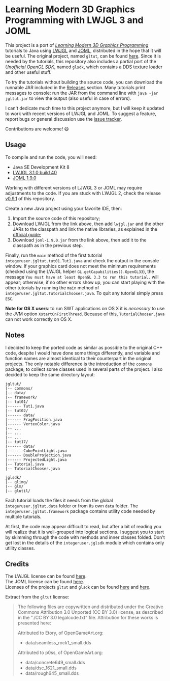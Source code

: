 # Learning Modern 3D Graphics Programming with LWJGL 3 and JOML
This project is a port of *[Learning Modern 3D Graphics Programming](http://alfonse.bitbucket.org/oldtut/)* tutorials to Java using [LWJGL](https://www.lwjgl.org/) and [JOML](http://joml-ci.github.io/JOML/), distributed in the hope that it will be useful. The original project, named `gltut`, can be found [here](https://bitbucket.org/alfonse/gltut/wiki/Home). Since it is needed by the tutorials, this repository also includes a partial port of the *[Unofficial OpenGL SDK](https://bitbucket.org/alfonse/unofficial-opengl-sdk/wiki/Home)*, named `glsdk`, which contains a DDS texture loader and other useful stuff.

To try the tutorials without building the source code, you can download the runnable JAR included in the [Releases](https://github.com/integeruser/jgltut/releases) section. Many tutorials print messages to console: run the JAR from the command line with `java -jar jgltut.jar` to view the output (also useful in case of errors).

I can't dedicate much time to this project anymore, but I will keep it updated to work with recent versions of LWJGL and JOML. To suggest a feature, report bugs or general discussion use the [issue tracker](https://github.com/integeruser/jgltut/issues).

Contributions are welcome! :smile:  


## Usage
To compile and run the code, you will need:

- Java SE Development Kit 8
- [LWJGL 3.1.0 build 40](https://www.lwjgl.org/download)
- [JOML 1.9.0](https://github.com/JOML-CI/JOML/releases/tag/1.9.0)

Working with different versions of LJWGL 3 or JOML may require adjustments to the code. If you are stuck with LWJGL 2, check the release [v0.9.1](https://github.com/integeruser/jgltut/releases/tag/v0.9.1) of this repository.

Create a new Java project using your favorite IDE, then:

1. Import the source code of this repository;
2. Download LWJGL from the link above, then add `lwjgl.jar` and the other JARs to the classpath and link the native libraries, as explained in the [official guide](https://www.lwjgl.org/guide);
3. Download `joml-1.9.0.jar` from the link above, then add it to the classpath as in the previous step.

Finally, run the `main` method of the first tutorial `integeruser.jgltut.tut01.Tut1.java` and check the output in the console window. If your graphics card does not meet the minimum requirements (checked using the LWJGL helper `GL.getCapabilities().OpenGL33`), the message `You must have at least OpenGL 3.3 to run this tutorial.` will appear; otherwise, if no other errors show up, you can start playing with the other tutorials by running the `main` method of `integeruser.jgltut.TutorialChooser.java`. To quit any tutorial simply press `ESC`.

**Note for OS X users**: to run SWT applications on OS X it is *necessary* to use the JVM option `XstartOnFirstThread`. Because of this, `TutorialChooser.java` can not work correctly on OS X.


## Notes
I decided to keep the ported code as similar as possible to the original C++ code, despite I would have done some things differently, and variable and function names are almost identical to their counterpart in the original projects. The only notable difference is the introduction of the `commons` package, to collect some classes used in several parts of the project. I also decided to keep the same directory layout:
```
jgltut/
|-- commons/
|-- data/
|-- framework/
|-- tut01/
|------ Tut1.java
|-- tut02/
|------ data/
|------ FragPosition.java
|------ VertexColor.java
|-- ...
|-- ...
|-- ...
|-- tut17/
|------ data/
|------ CubePointLight.java
|------ DoubleProjection.java
|------ ProjectedLight.java
|-- Tutorial.java
|-- TutorialChooser.java

jglsdk/
|-- glimg/
|-- glm/
|-- glutil/
```
Each tutorial loads the files it needs from the global `integeruser.jgltut.data` folder or from its own `data` folder. The `integeruser.jgltut.framework` package contains utility code needed by multiple tutorials.

At first, the code may appear difficult to read, but after a bit of reading you will realize that it is well-grouped into logical sections. I suggest you to start by skimming through the code with methods and inner classes folded. Don't get lost in the details of the `integeruser.jglsdk` module which contains only utility classes.


## Credits
The LWJGL license can be found [here](http://lwjgl.org/license.php).  
The JOML license can be found [here](https://github.com/JOML-CI/JOML/blob/master/LICENSE).  
Licenses of the projects `gltut` and `glsdk` can be found [here](https://bitbucket.org/alfonse/gltut/raw/3ee6f3dd04a7/License.txt) and
[here](https://bitbucket.org/alfonse/unofficial-opengl-sdk/raw/1893b6e851b9/License.txt).

Extract from the `gltut` license:
> The following files are copywritten and distributed under the Creative Commons Attribution 3.0 Unported (CC BY 3.0) license, as described in the "./CC BY 3.0 legalcode.txt" file. Attribution for these works is presented here:
>
> Attributed to Etory, of OpenGameArt.org:
> * data/seamless_rock1_small.dds
>
> Attributed to p0ss, of OpenGameArt.org:
> * data/concrete649_small.dds
> * data/dsc_1621_small.dds
> * data/rough645_small.dds
